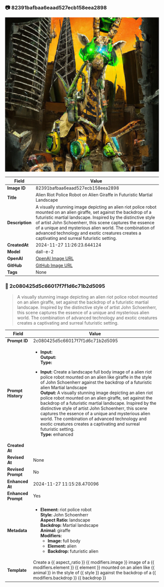 

### 📷 82391bafbaa6eaad527ecb158eea2898 


![data.id](./82391bafbaa6eaad527ecb158eea2898.jpg)


| Field          | Value                                                                                                                     |
|----------------|---------------------------------------------------------------------------------------------------------------------------|
| **Image ID**             | 82391bafbaa6eaad527ecb158eea2898                                                                                                             |
| **Title**           | Alien Riot Police Robot on Alien Giraffe in Futuristic Martial Landscape                                                                                                       |
| **Description**           | A visually stunning image depicting an alien riot police robot mounted on an alien giraffe, set against the backdrop of a futuristic martial landscape. Inspired by the distinctive style of artist John Schoenherr, this scene captures the essence of a unique and mysterious alien world. The combination of advanced technology and exotic creatures creates a captivating and surreal futuristic setting.                                                                                                       |
| **CreatedAt**        | 2024-11-27 11:26:23.644124                                                                                                        |
| **Model**        | dall-e-2                                                                                                        |
| **OpenAI**         | [OpenAI Image URL](https://oaidalleapiprodscus.blob.core.windows.net/private/org-TZj0gKpq3CiXdXNznVOkBYav/user-t5KW5S6yYiCS0u4yDWasqnEP/img-Eb8oXxB5TSpQftETzI17ADdt.png?st=2024-11-27T10%3A26%3A17Z&se=2024-11-27T12%3A26%3A17Z&sp=r&sv=2024-08-04&sr=b&rscd=inline&rsct=image/png&skoid=d505667d-d6c1-4a0a-bac7-5c84a87759f8&sktid=a48cca56-e6da-484e-a814-9c849652bcb3&skt=2024-11-27T00%3A29%3A31Z&ske=2024-11-28T00%3A29%3A31Z&sks=b&skv=2024-08-04&sig=zNa9TCmGMl7RNqmhKYfm6bSoVBbAK617dNml1XWOGF0%3D)                                                                                |
| **GitHub**         | [GitHub Image URL](https://github.com/Caneta-Silva/cyber-tomorrow/blob/main/images/82391bafbaa6eaad527ecb158eea2898/82391bafbaa6eaad527ecb158eea2898.jpg)                                                                                |
| **Tags**       | None                                                                                                                   |

### 📜 2c080425d5c66017f7f1d6c71b2d5095

> A visually stunning image depicting an alien riot police robot mounted on an alien giraffe, set against the backdrop of a futuristic martial landscape. Inspired by the distinctive style of artist John Schoenherr, this scene captures the essence of a unique and mysterious alien world. The combination of advanced technology and exotic creatures creates a captivating and surreal futuristic setting.

| Field          | Value                                                                                                                                                                      |
|----------------|----------------------------------------------------------------------------------------------------------------------------------------------------------------------------|
| **Prompt ID**  | 2c080425d5c66017f7f1d6c71b2d5095                                                                                                                                                            |
| **Prompt History** | <ul><li>**Input:**  <br> **Output:**  <br> **Type:** </li></ul><ul><li>**Input:** Create a landscape full body image of a alien riot police robot mounted on an alien like giraffe in the style of John Schoenherr against the backdrop of a futuristic alien Martial landscape <br> **Output:** A visually stunning image depicting an alien riot police robot mounted on an alien giraffe, set against the backdrop of a futuristic martial landscape. Inspired by the distinctive style of artist John Schoenherr, this scene captures the essence of a unique and mysterious alien world. The combination of advanced technology and exotic creatures creates a captivating and surreal futuristic setting. <br> **Type:** enhanced</li></ul> |
| **Created At** |                                                                                                                                                    |
| **Revised At** | None                                                                                                                                                   |
| **Revised Prompt** | No                                                                                                                                                                      |
| **Enhanced At** | 2024-11-27 11:15:28.470096                                                                                                                                                  |
| **Enhanced Prompt** | Yes                                                                                                                                                                    |
| **Metadata**   | <ul><li>**Element:** riot police robot <br> **Style:** John Schoenherr <br> **Aspect Ratio:** landscape <br> **Backdrop:** Martial landscape <br> **Animal:** giraffe <br> **Modifiers:**<ul><li>**Image:** full body</li><li>**Element:** alien</li><li>**Backdrop:** futuristic alien</li></ul></li></ul> |
| **Template**   | Create a {{ aspect_ratio }} {{ modifiers.image }} image of a {{ modifiers.element }} {{ element }} mounted on an alien like {{ animal }} in the style of {{ style }} against the backdrop of a {{ modifiers.backdrop }} {{ backdrop }}                                                                                                                                           |


